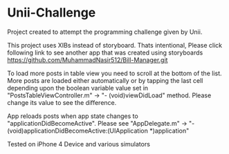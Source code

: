 Unii-Challenge
==============

Project created to attempt the programming challenge given by Unii.

This project uses XIBs instead of storyboard. Thats intentional, Please click following link to see another app that was created using storyboards
https://github.com/MuhammadNasir512/Bill-Manager.git

To load more posts in table view you need to scroll at the bottom of the list.
More posts are loaded either automatically or by tapping the last cell depending upon the boolean variable value set in "PostsTableViewController.m" -> "- (void)viewDidLoad" method. Please change its value to see the difference.

App reloads posts when app state changes to "applicationDidBecomeActive". Please see "AppDelegate.m" -> "- (void)applicationDidBecomeActive:(UIApplication *)application"

Tested on iPhone 4 Device and various simulators
